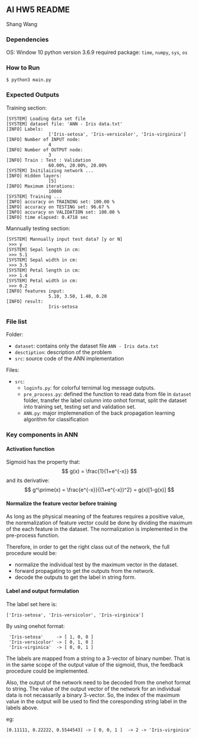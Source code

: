 AI HW5 README
------------
Shang Wang

### Dependencies

OS: Window 10
python version 3.6.9
required package: `time`, `numpy`, `sys`, `os`

### How to Run

```
$ python3 main.py
```

### Expected Outputs

Training section:

```
[SYSTEM] Loading data set file
[SYSTEM] dataset file: 'ANN - Iris data.txt'
[INFO] Labels:
                ['Iris-setosa', 'Iris-versicolor', 'Iris-virginica']
[INFO] Number of INPUT node: 
                4
[INFO] Number of OUTPUT node:
                3
[INFO] Train : Test : Validation
                60.00%, 20.00%, 20.00%
[SYSTEM] Initilaizing network ...
[INFO] Hidden layers:
                [5]
[INFO] Maximum iterations:
                10000
[SYSTEM] Training ... 
[INFO] accuracy on TRAINING set: 100.00 %
[INFO] accuracy on TESTING set: 96.67 %
[INFO] accuracy on VALIDATION set: 100.00 %
[INFO] time elapsed: 0.4718 sec
```
Mannually testing section:
```
[SYSTEM] Mannually input test data? [y or N]
 >>> y
[SYSTEM] Sepal length in cm:
 >>> 5.1
[SYSTEM] Sepal width in cm:
 >>> 3.5
[SYSTEM] Petal length in cm:
 >>> 1.4
[SYSTEM] Petal width in cm:
 >>> 0.2
[INFO] features input: 
                5.10, 3.50, 1.40, 0.20
[INFO] result:
                Iris-setosa

```

### File list

Folder:
* `dataset`: contains only the dataset file `ANN - Iris data.txt`
* `desctiption`: description of the problem
* `src`: source code of the ANN implementation 

Files:
* `src`:
  * `loginfo.py`: for colorful ternimal log message outputs.
  * `pre_process.py`: defined the function to read data from file in `dataset` folder, transfer the label column into onhot format, split the dataset into training set, testing set and validation set.
  * `ANN.py`: major implemenation of the back propagation learning algorithm for classification  

### Key components in ANN

#### Activation function

Sigmoid has the property that:
$$
g(x) = \frac{1}{1+e^{-x}}
$$
and its derivative: 
$$
g^\prime(x) = \frac{e^{-x}}{(1+e^{-x})^2} = g(x)[1-g(x)]
$$

#### Normalize the feature vector before training

As long as the physical meaning of the features requires a positive value, the noremalization of feature vector could be done by dividing the maximum of the each feature in the dataset. The normalization is implemented in the pre-process function. 

Therefore, in order to get the right class out of the network, the full procedure would be:

* normalize the individual test by the maximum vector in the dataset.
* forward propagating to get the outputs from the network.
* decode the outputs to get the label in string form.


#### Label and output formulation

The label set here is:
```
['Iris-setosa', 'Iris-versicolor', 'Iris-virginica']
```
By using onehot format: 
```
 'Iris-setosa'     -> [ 1, 0, 0 ] 
 'Iris-versicolor' -> [ 0, 1, 0 ] 
 'Iris-virginica'  -> [ 0, 0, 1 ] 
```

The labels are mapped from a string to a 3-vector of binary number. That is in the same scope of the output value of the sigmoid, thus, the feedback procedure could be implemented. 

Also, the output of the network need to be decoded from the onehot format to string. The value of the output vector of the network for an individual data is not necassarily a binary 3-vector. So, the index of the maximum value in the output will be used to find the coresponding string label in the labels above.

eg:
```
[0.11111, 0.22222, 0.5544543] -> [ 0, 0, 1 ]  -> 2 -> 'Iris-virginica'   
```


